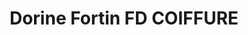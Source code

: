 ---
title: "Dorine Fortin FD COIFFURE"
url: /chateauponsac/dorine-fortin-fd-coiffure/
shop: coiffeur
---
